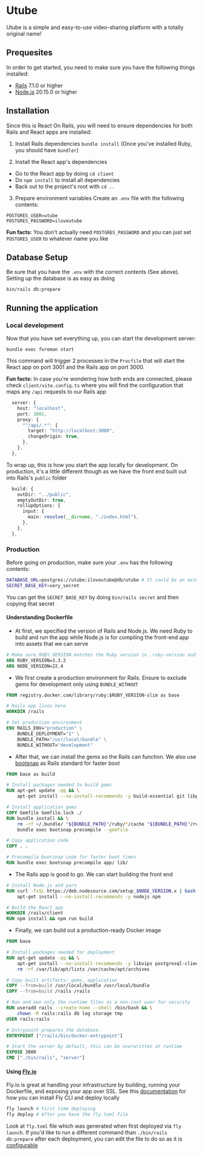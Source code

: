 # Utube

Utube is a simple and easy-to-use video-sharing platform with a totally original name!

## Prequesites
In order to get started, you need to make sure you have the following things installed:
- [Rails](https://guides.rubyonrails.org/getting_started.html#creating-a-new-rails-project-installing-rails) 7.1.0 or higher
- [Node.js](https://nodejs.org/en) 20.15.0 or higher

## Installation
Since this is React On Rails, you will need to ensure dependencies for both Rails and React apps are installed:
1. Install Rails dependencies
`bundle install` (Once you've installed Ruby, you should have `bundler`)

2. Install the React app's dependencies
- Go to the React app by doing `cd client`
- Do `npm install` to install all dependencies
- Back out to the project's root with `cd ..`

3. Prepare environment variables
Create an `.env` file with the following contents:
```
POSTGRES_USER=utube
POSTGRES_PASSWORD=iloveutube
```

**Fun facts:** You don't actually need `POSTGRES_PASSWORD` and you can just set `POSTGRES_USER` to whatever name you like

## Database Setup
Be sure that you have the `.env` with the correct contents (See above). Setting up the database is as easy as doing
```
bin/rails db:prepare
```

## Running the application
### Local development
Now that you have set everything up, you can start the development server:
```
bundle exec foreman start
```

This command will trigger 2 processes in the `Procfile` that will start the React app on port 3001 and the Rails app on port 3000.

**Fun facts:** In case you're wondering how both ends are connected, please check `client/vite.config.ts` where you will find the configuration that maps any `/api` requests to our Rails app

```typescript
  server: {
    host: "localhost",
    port: 3001,
    proxy: {
      "^/api/.*": {
        target: "http://localhost:3000",
        changeOrigin: true,
      },
    },
  },
```

To wrap up, this is how you start the app locally for development. On production, it's a little different though as we have the front end built out into Rails's `public` folder
```typescript
  build: {
    outDir: "../public",
    emptyOutDir: true,
    rollupOptions: {
      input: {
        main: resolve(__dirname, "./index.html"),
      },
    },
  },
```

### Production
Before going on production, make sure your `.env` has the following contents:
```bash
DATABASE_URL=postgres://utube:iloveutube@db/utube # It could be an external source like a Supabase or another Docker container
SECRET_BASE_KEY=very_secret
```
You can get the `SECRET_BASE_KEY` by doing `bin/rails secret` and then copying that secret

#### Understanding Dockerfile
- At first, we specified the version of Rails and Node.js. We need Ruby to build and run the app while Node.js is for compiling the front-end app into assets that we can serve
```dockerfile
# Make sure RUBY_VERSION matches the Ruby version in .ruby-version and Gemfile
ARG RUBY_VERSION=3.3.2
ARG NODE_VERSION=22.4
```

- We first create a production environment for Rails. Ensure to exclude gems for development only using `BUNDLE_WITHOUT`
```dockerfile
FROM registry.docker.com/library/ruby:$RUBY_VERSION-slim as base

# Rails app lives here
WORKDIR /rails

# Set production environment
ENV RAILS_ENV="production" \
    BUNDLE_DEPLOYMENT="1" \
    BUNDLE_PATH="/usr/local/bundle" \
    BUNDLE_WITHOUT="development"
```
- After that, we can install the gems so the Rails can function. We also use [bootsnap](https://github.com/Shopify/bootsnap) as Rails standard for faster boot
```dockerfile
FROM base as build

# Install packages needed to build gems
RUN apt-get update -qq && \
    apt-get install --no-install-recommends -y build-essential git libpq-dev libvips pkg-config curl

# Install application gems
COPY Gemfile Gemfile.lock ./
RUN bundle install && \
    rm -rf ~/.bundle/ "${BUNDLE_PATH}"/ruby/*/cache "${BUNDLE_PATH}"/ruby/*/bundler/gems/*/.git && \
    bundle exec bootsnap precompile --gemfile

# Copy application code
COPY . .

# Precompile bootsnap code for faster boot times
RUN bundle exec bootsnap precompile app/ lib/
```
- The Rails app is good to go. We can start building the front end
```dockerfile
# Install Node.js and yarn
RUN curl -fsSL https://deb.nodesource.com/setup_$NODE_VERSION.x | bash - && \
    apt-get install --no-install-recommends -y nodejs npm

# Build the React app
WORKDIR /rails/client
RUN npm install && npm run build
```
- Finally, we can build out a production-ready Docker image
```dockerfile
FROM base

# Install packages needed for deployment
RUN apt-get update -qq && \
    apt-get install --no-install-recommends -y libvips postgresql-client && \
    rm -rf /var/lib/apt/lists /var/cache/apt/archives

# Copy built artifacts: gems, application
COPY --from=build /usr/local/bundle /usr/local/bundle
COPY --from=build /rails /rails

# Run and own only the runtime files as a non-root user for security
RUN useradd rails --create-home --shell /bin/bash && \
    chown -R rails:rails db log storage tmp
USER rails:rails

# Entrypoint prepares the database.
ENTRYPOINT ["/rails/bin/docker-entrypoint"]

# Start the server by default, this can be overwritten at runtime
EXPOSE 3000
CMD ["./bin/rails", "server"]
```
#### Using [Fly.io](https://fly.io/)
Fly.io is great at handling your infrastructure by building, running your Dockerfile, and exposing your app over SSL.
See this [documentation](https://fly.io/docs/getting-started/launch/) for how you can install Fly CLI and deploy locally
```bash
fly launch # First time deploying
fly deploy # After you have the fly.toml file
```

Look at `fly.toml` file which was generated when first deployed via `fly launch`. If you'd like to run a different command than `./bin/rails db:prepare` after each deployment, you can edit the file to do so as it is [configurable](https://fly.io/docs/reference/configuration)


